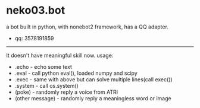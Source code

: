 # neko03.bot
a bot built in python, with nonebot2 framework, has a QQ adapter.
* qq: 3578191859
---
It doesn't have meaningful skill now. usage:
* .echo - echo some text
* .eval - call python eval(), loaded numpy and scipy
* .exec - same with above but can solve multiple lines(call exec())
* .system - call os.system()
* (poke) - randomly reply a voice from ATRI
* (other message) - randomly reply a meaningless word or image
